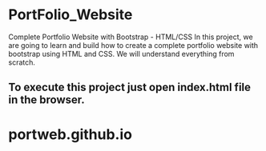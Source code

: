 # PortFolio_Website
Complete Portfolio Website with Bootstrap - HTML/CSS In this project, we are going to learn and build how to create a complete portfolio website with bootstrap using HTML and CSS. We will understand everything from scratch. 

## To execute this project just open index.html file in the browser.
# portweb.github.io
